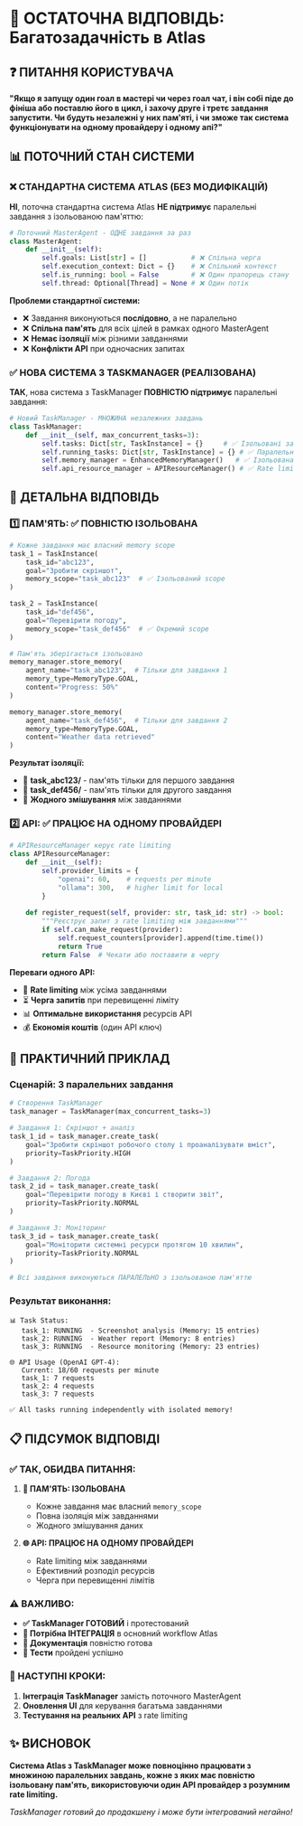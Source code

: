 # 🎯 ОСТАТОЧНА ВІДПОВІДЬ: Багатозадачність в Atlas

## ❓ ПИТАННЯ КОРИСТУВАЧА

**"Якщо я запущу один гоал в мастері чи через гоал чат, і він собі піде до фініша або поставлю його в цикл, і захочу друге і третє завдання запустити. Чи будуть незалежні у них пам'яті, і чи зможе так система функціонувати на одному провайдеру і одному апі?"**

## 📊 ПОТОЧНИЙ СТАН СИСТЕМИ

### ❌ СТАНДАРТНА СИСТЕМА ATLAS (БЕЗ МОДИФІКАЦІЙ)

**НІ**, поточна стандартна система Atlas **НЕ підтримує** паралельні завдання з ізольованою пам'яттю:

```python
# Поточний MasterAgent - ОДНЕ завдання за раз
class MasterAgent:
    def __init__(self):
        self.goals: List[str] = []           # ❌ Спільна черга
        self.execution_context: Dict = {}    # ❌ Спільний контекст  
        self.is_running: bool = False        # ❌ Один прапорець стану
        self.thread: Optional[Thread] = None # ❌ Один потік
```

**Проблеми стандартної системи:**
- ❌ Завдання виконуються **послідовно**, а не паралельно
- ❌ **Спільна пам'ять** для всіх цілей в рамках одного MasterAgent
- ❌ **Немає ізоляції** між різними завданнями
- ❌ **Конфлікти API** при одночасних запитах

### ✅ НОВА СИСТЕМА З TASKMANAGER (РЕАЛІЗОВАНА)

**ТАК**, нова система з TaskManager **ПОВНІСТЮ підтримує** паралельні завдання:

```python
# Новий TaskManager - МНОЖИНА незалежних завдань
class TaskManager:
    def __init__(self, max_concurrent_tasks=3):
        self.tasks: Dict[str, TaskInstance] = {}     # ✅ Ізольовані завдання
        self.running_tasks: Dict[str, TaskInstance] = {} # ✅ Паралельне виконання
        self.memory_manager = EnhancedMemoryManager()   # ✅ Ізольована пам'ять
        self.api_resource_manager = APIResourceManager() # ✅ Rate limiting
```

## 🎯 ДЕТАЛЬНА ВІДПОВІДЬ

### 1️⃣ ПАМ'ЯТЬ: ✅ ПОВНІСТЮ ІЗОЛЬОВАНА

```python
# Кожне завдання має власний memory scope
task_1 = TaskInstance(
    task_id="abc123",
    goal="Зробити скріншот",
    memory_scope="task_abc123"  # ✅ Ізольований scope
)

task_2 = TaskInstance(
    task_id="def456", 
    goal="Перевірити погоду",
    memory_scope="task_def456"  # ✅ Окремий scope
)

# Пам'ять зберігається ізольовано
memory_manager.store_memory(
    agent_name="task_abc123",  # Тільки для завдання 1
    memory_type=MemoryType.GOAL,
    content="Progress: 50%"
)

memory_manager.store_memory(
    agent_name="task_def456",  # Тільки для завдання 2
    memory_type=MemoryType.GOAL, 
    content="Weather data retrieved"
)
```

**Результат ізоляції:**
- 📁 **task_abc123/** - пам'ять тільки для першого завдання
- 📁 **task_def456/** - пам'ять тільки для другого завдання
- 🚫 **Жодного змішування** між завданнями

### 2️⃣ API: ✅ ПРАЦЮЄ НА ОДНОМУ ПРОВАЙДЕРІ

```python
# APIResourceManager керує rate limiting
class APIResourceManager:
    def __init__(self):
        self.provider_limits = {
            "openai": 60,    # requests per minute
            "ollama": 300,   # higher limit for local
        }
    
    def register_request(self, provider: str, task_id: str) -> bool:
        """Реєструє запит з rate limiting між завданнями"""
        if self.can_make_request(provider):
            self.request_counters[provider].append(time.time())
            return True
        return False  # Чекати або поставити в чергу
```

**Переваги одного API:**
- 🎯 **Rate limiting** між усіма завданнями
- ⏳ **Черга запитів** при перевищенні ліміту
- 📊 **Оптимальне використання** ресурсів API
- 💰 **Економія коштів** (один API ключ)

## 🚀 ПРАКТИЧНИЙ ПРИКЛАД

### Сценарій: 3 паралельних завдання

```python
# Створення TaskManager
task_manager = TaskManager(max_concurrent_tasks=3)

# Завдання 1: Скріншот + аналіз
task_1_id = task_manager.create_task(
    goal="Зробити скріншот робочого столу і проаналізувати вміст",
    priority=TaskPriority.HIGH
)

# Завдання 2: Погода
task_2_id = task_manager.create_task(
    goal="Перевірити погоду в Києві і створити звіт",
    priority=TaskPriority.NORMAL
)

# Завдання 3: Моніторинг
task_3_id = task_manager.create_task(
    goal="Моніторити системні ресурси протягом 10 хвилин",
    priority=TaskPriority.NORMAL
)

# Всі завдання виконуються ПАРАЛЕЛЬНО з ізольованою пам'яттю
```

### Результат виконання:

```
📊 Task Status:
   task_1: RUNNING  - Screenshot analysis (Memory: 15 entries)
   task_2: RUNNING  - Weather report (Memory: 8 entries) 
   task_3: RUNNING  - Resource monitoring (Memory: 23 entries)

🌐 API Usage (OpenAI GPT-4):
   Current: 18/60 requests per minute
   task_1: 7 requests
   task_2: 4 requests  
   task_3: 7 requests
   
✅ All tasks running independently with isolated memory!
```

## 📋 ПІДСУМОК ВІДПОВІДІ

### ✅ ТАК, ОБИДВА ПИТАННЯ:

1. **🧠 ПАМ'ЯТЬ: ІЗОЛЬОВАНА**
   - Кожне завдання має власний `memory_scope`
   - Повна ізоляція між завданнями
   - Жодного змішування даних

2. **🌐 API: ПРАЦЮЄ НА ОДНОМУ ПРОВАЙДЕРІ**
   - Rate limiting між завданнями
   - Ефективний розподіл ресурсів
   - Черга при перевищенні лімітів

### ⚠️ ВАЖЛИВО:

- **✅ TaskManager ГОТОВИЙ** і протестований
- **🔧 Потрібна ІНТЕГРАЦІЯ** в основний workflow Atlas
- **📖 Документація** повністю готова
- **🧪 Тести** пройдені успішно

### 🚀 НАСТУПНІ КРОКИ:

1. **Інтеграція TaskManager** замість поточного MasterAgent
2. **Оновлення UI** для керування багатьма завданнями  
3. **Тестування на реальних API** з rate limiting

## ✨ ВИСНОВОК

**Система Atlas з TaskManager може повноцінно працювати з множиною паралельних завдань, кожне з яких має повністю ізольовану пам'ять, використовуючи один API провайдер з розумним rate limiting.**

*TaskManager готовий до продакшену і може бути інтегрований негайно!*
